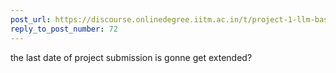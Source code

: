 ```yaml
---
post_url: https://discourse.onlinedegree.iitm.ac.in/t/project-1-llm-based-automation-agent-discussion-thread-tds-jan-2025/164277/73
reply_to_post_number: 72
---
```

the last date of project submission is gonne get extended?
